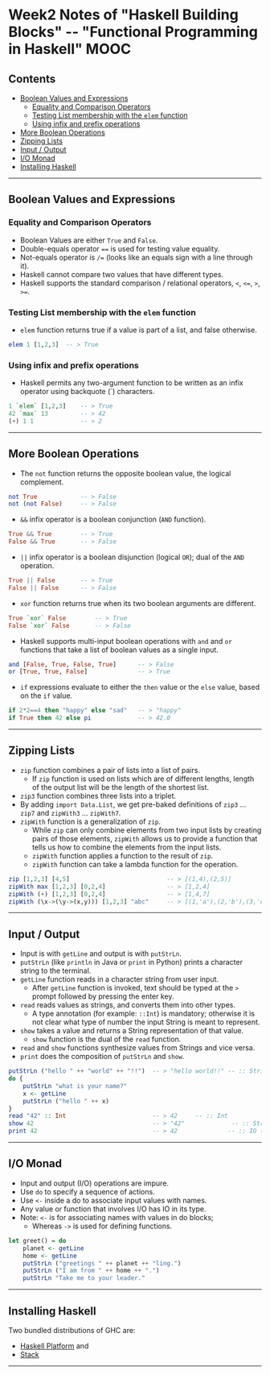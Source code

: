 # Week2 Notes of "Haskell Building Blocks" -- "Functional Programming in Haskell" MOOC

## Contents
* [Boolean Values and Expressions](#boolean-values-and-expressions)
    * [Equality and Comparison Operators](#equality-and-comparison-operators)
    * [Testing List membership with the `elem` function](#testing-list-membership-with-the-elem-function)
    * [Using infix and prefix operations](#using-infix-and-prefix-operations)
* [More Boolean Operations](#more-boolean-operations)
* [Zipping Lists](#zipping-lists)
* [Input / Output](#input--output)
* [I/O Monad](#io-monad)
* [Installing Haskell](#installing-haskell)

------

## Boolean Values and Expressions
### Equality and Comparison Operators
* Boolean Values are either `True` and `False`.
* Double-equals operator `==` is used for testing value equality.
* Not-equals operator is `/=` (looks like an equals sign with a line through it).
* Haskell cannot compare two values that have different types.
* Haskell supports the standard comparison / relational operators, `<`, `<=`, `>`, `>=`.

### Testing List membership with the `elem` function
* `elem` function returns true if a value is part of a list, and false otherwise.

```haskell
elem 1 [1,2,3]  -- > True
```

### Using infix and prefix operations
* Haskell permits any two-argument function to be written as an infix operator using backquote (`) characters.

```haskell
1 `elem` [1,2,3]    -- > True
42 `max` 13         -- > 42
(+) 1 1             -- > 2
```

------

## More Boolean Operations
* The `not` function returns the opposite boolean value, the logical complement.

```haskell
not True            -- > False
not (not False)     -- > False
```
* `&&` infix operator is a boolean conjunction (`AND` function).

```haskell
True && True        -- > True
False && True       -- > False
```

* `||` infix operator is a boolean disjunction (logical `OR`); dual of the `AND` operation.

```haskell
True || False       -- > True
False || False      -- > False
```

* `xor` function returns true when its two boolean arguments are different.

```haskell
True `xor` False        -- > True
False `xor` False       -- > False
```

* Haskell supports multi-input boolean operations with `and` and `or` functions that take a list of boolean values as a single input.

```haskell
and [False, True, False, True]      -- > False
or [True, True, False]              -- > True
```

* `if` expressions evaluate to either the `then` value or the `else` value, based on the `if` value.

```haskell
if 2*2==4 then "happy" else "sad"   -- > "happy"
if True then 42 else pi             -- > 42.0
```

------

## Zipping Lists
* `zip` function combines a pair of lists into a list of pairs.
    * If `zip` function is used on lists which are of different lengths, length of the output list will be the length of the shortest list.
* `zip3` function combines three lists into a triplet.
* By adding `import Data.List`, we get pre-baked definitions of `zip3` ... `zip7` and `zipWith3` ... `zipWith7`.
* `zipWith` function is a generalization of `zip`.
    * While `zip` can only combine elements from two input lists by creating pairs of those elements, `zipWith` allows us to provide a function that tells us how to combine the elements from the input lists.
    * `zipWith` function applies a function to the result of `zip`.
    * `zipWith` function can take a lambda function for the operation.

```haskell
zip [1,2,3] [4,5]                           -- > [(1,4),(2,5)]
zipWith max [1,2,3] [0,2,4]                 -- > [1,2,4]
zipWith (+) [1,2,3] [0,2,4]                 -- > [1,4,7]
zipWith (\x->(\y->(x,y))) [1,2,3] "abc"     -- > [(1,'a'),(2,'b'),(3,'c')]    -- Note: Strings in Haskell are list of characters
```

------

## Input / Output
* Input is with `getLine` and output is with `putStrLn`.
* `putStrLn` (like `println` in Java or `print` in Python) prints a character string to the terminal.
* `getLine` function reads in a character string from user input.
    * After `getLine` function is invoked, text should be typed at the `>` prompt followed by pressing the enter key.
* `read` reads values as strings, and converts them into other types.
    * A type annotation (for example: `::Int`)  is mandatory; otherwise it is not clear what type of number the input String is meant to represent.
* `show` takes a value and returns a String representation of that value.
    * `show` function is the dual of the `read` function.
* `read` and `show` functions synthesize values from Strings and vice versa.
* `print` does the composition of `putStrLn` and `show`.

```haskell
putStrLn ("hello " ++ "world" ++ "!!")  -- > "hello world!!" -- :: String
do {
    putStrLn "what is your name?"
    x <- getLine
    putStrLn ("hello " ++ x)
}
read "42" :: Int                        -- > 42     -- :: Int
show 42                                 -- > "42"             -- :: String
print 42                                -- > 42              -- :: IO ()
```

------

## I/O Monad
* Input and output (I/O) operations are impure.
* Use `do` to specify a sequence of actions.
* Use `<-` inside a do to associate input values with names.
* Any value or function that involves I/O has IO in its type.
* Note: `<-` is for associating names with values in do blocks;
    * Whereas `->` is used for defining functions.

```haskell
let greet() = do
    planet <- getLine
    home <- getLine
    putStrLn ("greetings " ++ planet ++ "ling.")
    putStrLn ("I am from " ++ home ++ ".")
    putStrLn "Take me to your leader."
```

------

## Installing Haskell
Two bundled distributions of GHC are:

* [Haskell Platform](https://www.haskell.org/platform) and
* [Stack](https://docs.haskellstack.org/en/stable/README/)

------
